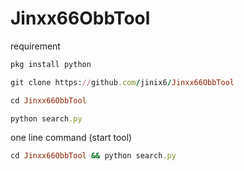 # Jinxx66ObbTool
requirement
```ruby
pkg install python
```
```ruby
git clone https://github.com/jinix6/Jinxx66ObbTool
```
```ruby
cd Jinxx66ObbTool
```
```ruby
python search.py
```
one line command (start tool)
```ruby
cd Jinxx66ObbTool && python search.py
```
